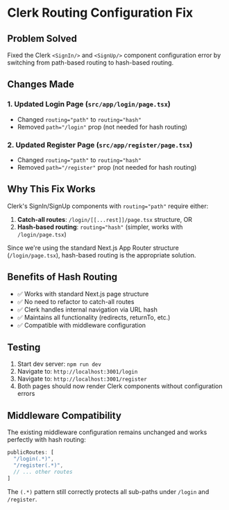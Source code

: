 # Clerk Routing Configuration Fix

## Problem Solved
Fixed the Clerk `<SignIn/>` and `<SignUp/>` component configuration error by switching from path-based routing to hash-based routing.

## Changes Made

### 1. Updated Login Page (`src/app/login/page.tsx`)
- Changed `routing="path"` to `routing="hash"`
- Removed `path="/login"` prop (not needed for hash routing)

### 2. Updated Register Page (`src/app/register/page.tsx`)
- Changed `routing="path"` to `routing="hash"`
- Removed `path="/register"` prop (not needed for hash routing)

## Why This Fix Works

Clerk's SignIn/SignUp components with `routing="path"` require either:
1. **Catch-all routes**: `/login/[[...rest]]/page.tsx` structure, OR
2. **Hash-based routing**: `routing="hash"` (simpler, works with `/login/page.tsx`)

Since we're using the standard Next.js App Router structure (`/login/page.tsx`), hash-based routing is the appropriate solution.

## Benefits of Hash Routing
- ✅ Works with standard Next.js page structure
- ✅ No need to refactor to catch-all routes
- ✅ Clerk handles internal navigation via URL hash
- ✅ Maintains all functionality (redirects, returnTo, etc.)
- ✅ Compatible with middleware configuration

## Testing
1. Start dev server: `npm run dev`
2. Navigate to: `http://localhost:3001/login`
3. Navigate to: `http://localhost:3001/register`
4. Both pages should now render Clerk components without configuration errors

## Middleware Compatibility
The existing middleware configuration remains unchanged and works perfectly with hash routing:
```typescript
publicRoutes: [
  "/login(.*)",
  "/register(.*)",
  // ... other routes
]
```

The `(.*)` pattern still correctly protects all sub-paths under `/login` and `/register`.